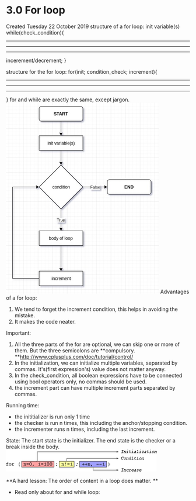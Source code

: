 # 3.0 For loop

Created Tuesday 22 October 2019
structure of a for loop:
init variable(s)
while(check_condition){

---

---

---

incerement/decrement;
}

structure for the for loop:
for(init; condition_check; increment){

---

---

---

}
for and while are exactly the same, except jargon.
![](/assets/3.0_For_loop-image-1.jpg)
Advantages of a for loop:

1. We tend to forget the increment condition, this helps in avoiding the mistake.
2. It makes the code neater.

Important:

1. All the three parts of the for are optional, we can skip one or more of them. But the three semicolons are **compulsory. **<http://www.cplusplus.com/doc/tutorial/control/>
2. In the initialization, we can initialize multiple variables, separated by commas. It's(first expression's) value does not matter anyway.
3. In the check_condition, all boolean expressions have to be connected using bool operators only, no commas should be used.
4. the increment part can have multiple increment parts separated by commas.

Running time:

- the inititializer is run only 1 time
- the checker is run n times, this including the anchor/stopping condition.
- the incrementer runs n times, including the last increment.

State:
The start state is the initializer.
The end state is the checker or a break inside the body.
![](/assets/3.0_For_loop-image-2.png)

**A hard lesson: The order of content in a loop does matter. **

- Read only about for and while loop:
